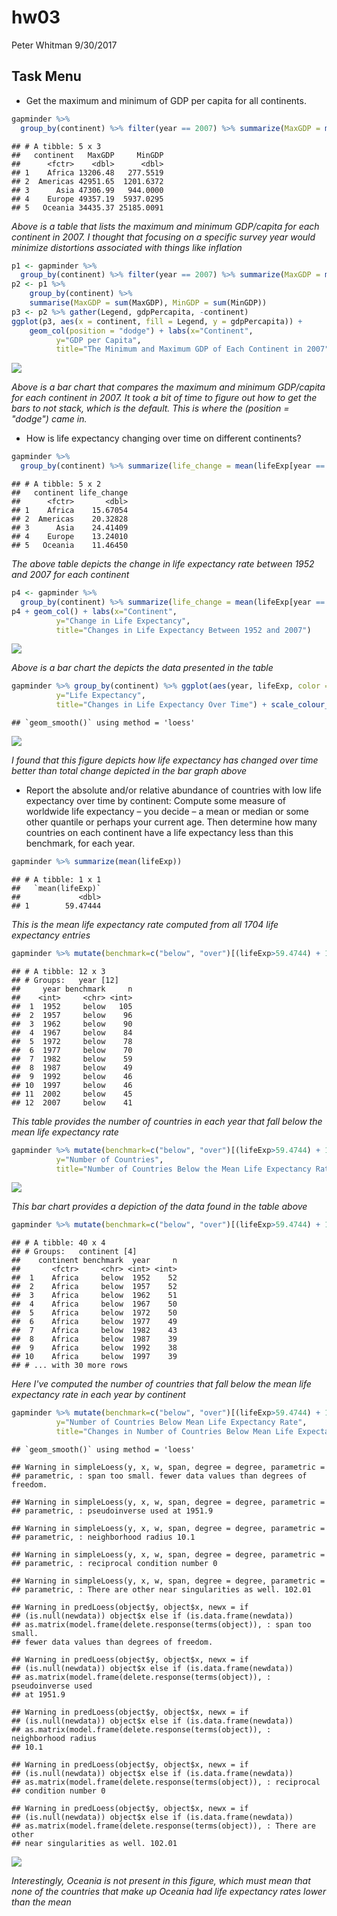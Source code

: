 hw03
================
Peter Whitman
9/30/2017

Task Menu
---------

-   Get the maximum and minimum of GDP per capita for all continents.

``` r
gapminder %>% 
  group_by(continent) %>% filter(year == 2007) %>% summarize(MaxGDP = max(gdpPercap), MinGDP = min(gdpPercap)) 
```

    ## # A tibble: 5 x 3
    ##   continent   MaxGDP     MinGDP
    ##      <fctr>    <dbl>      <dbl>
    ## 1    Africa 13206.48   277.5519
    ## 2  Americas 42951.65  1201.6372
    ## 3      Asia 47306.99   944.0000
    ## 4    Europe 49357.19  5937.0295
    ## 5   Oceania 34435.37 25185.0091

*Above is a table that lists the maximum and minimum GDP/capita for each continent in 2007. I thought that focusing on a specific survey year would minimize distortions associated with things like inflation*

``` r
p1 <- gapminder %>% 
  group_by(continent) %>% filter(year == 2007) %>% summarize(MaxGDP = max(gdpPercap), MinGDP = min(gdpPercap)) 
p2 <- p1 %>%
    group_by(continent) %>%
    summarise(MaxGDP = sum(MaxGDP), MinGDP = sum(MinGDP))
p3 <- p2 %>% gather(Legend, gdpPercapita, -continent)
ggplot(p3, aes(x = continent, fill = Legend, y = gdpPercapita)) +
    geom_col(position = "dodge") + labs(x="Continent", 
          y="GDP per Capita",
          title="The Minimum and Maximum GDP of Each Continent in 2007") 
```

![](hw03_files/figure-markdown_github-ascii_identifiers/unnamed-chunk-2-1.png)

*Above is a bar chart that compares the maximum and minimum GDP/capita for each continent in 2007. It took a bit of time to figure out how to get the bars to not stack, which is the default. This is where the (position = "dodge") came in.*

-   How is life expectancy changing over time on different continents?

``` r
gapminder %>% 
  group_by(continent) %>% summarize(life_change = mean(lifeExp[year == 2007] - lifeExp[year == 1952]))
```

    ## # A tibble: 5 x 2
    ##   continent life_change
    ##      <fctr>       <dbl>
    ## 1    Africa    15.67054
    ## 2  Americas    20.32828
    ## 3      Asia    24.41409
    ## 4    Europe    13.24010
    ## 5   Oceania    11.46450

*The above table depicts the change in life expectancy rate between 1952 and 2007 for each continent*

``` r
p4 <- gapminder %>% 
  group_by(continent) %>% summarize(life_change = mean(lifeExp[year == 2007] - lifeExp[year == 1952])) %>% ggplot(aes(continent, life_change))
p4 + geom_col() + labs(x="Continent", 
          y="Change in Life Expectancy",
          title="Changes in Life Expectancy Between 1952 and 2007") 
```

![](hw03_files/figure-markdown_github-ascii_identifiers/unnamed-chunk-4-1.png)

*Above is a bar chart the depicts the data presented in the table*

``` r
gapminder %>% group_by(continent) %>% ggplot(aes(year, lifeExp, color = continent)) + geom_smooth() + labs(x="Year", 
          y="Life Expectancy",
          title="Changes in Life Expectancy Over Time") + scale_colour_discrete("Continents of\n the World")
```

    ## `geom_smooth()` using method = 'loess'

![](hw03_files/figure-markdown_github-ascii_identifiers/unnamed-chunk-5-1.png)

*I found that this figure depicts how life expectancy has changed over time better than total change depicted in the bar graph above*

-   Report the absolute and/or relative abundance of countries with low life expectancy over time by continent: Compute some measure of worldwide life expectancy – you decide – a mean or median or some other quantile or perhaps your current age. Then determine how many countries on each continent have a life expectancy less than this benchmark, for each year.

``` r
gapminder %>% summarize(mean(lifeExp))
```

    ## # A tibble: 1 x 1
    ##   `mean(lifeExp)`
    ##             <dbl>
    ## 1        59.47444

*This is the mean life expectancy rate computed from all 1704 life expectancy entries*

``` r
gapminder %>% mutate(benchmark=c("below", "over")[(lifeExp>59.4744) + 1]) %>% group_by(year) %>% filter(benchmark == "below") %>% count(benchmark) 
```

    ## # A tibble: 12 x 3
    ## # Groups:   year [12]
    ##     year benchmark     n
    ##    <int>     <chr> <int>
    ##  1  1952     below   105
    ##  2  1957     below    96
    ##  3  1962     below    90
    ##  4  1967     below    84
    ##  5  1972     below    78
    ##  6  1977     below    70
    ##  7  1982     below    59
    ##  8  1987     below    49
    ##  9  1992     below    46
    ## 10  1997     below    46
    ## 11  2002     below    45
    ## 12  2007     below    41

*This table provides the number of countries in each year that fall below the mean life expectancy rate*

``` r
gapminder %>% mutate(benchmark=c("below", "over")[(lifeExp>59.4744) + 1]) %>% group_by(year) %>% filter(benchmark=="below") %>% count(benchmark) %>% ggplot(aes(year,n)) + geom_col() + labs(x="Year", 
          y="Number of Countries",
          title="Number of Countries Below the Mean Life Expectancy Rate Each Year")
```

![](hw03_files/figure-markdown_github-ascii_identifiers/unnamed-chunk-8-1.png)

*This bar chart provides a depiction of the data found in the table above*

``` r
gapminder %>% mutate(benchmark=c("below", "over")[(lifeExp>59.4744) + 1]) %>% group_by(continent) %>% filter(benchmark == "below") %>% count(benchmark, year)
```

    ## # A tibble: 40 x 4
    ## # Groups:   continent [4]
    ##    continent benchmark  year     n
    ##       <fctr>     <chr> <int> <int>
    ##  1    Africa     below  1952    52
    ##  2    Africa     below  1957    52
    ##  3    Africa     below  1962    51
    ##  4    Africa     below  1967    50
    ##  5    Africa     below  1972    50
    ##  6    Africa     below  1977    49
    ##  7    Africa     below  1982    43
    ##  8    Africa     below  1987    39
    ##  9    Africa     below  1992    38
    ## 10    Africa     below  1997    39
    ## # ... with 30 more rows

*Here I've computed the number of countries that fall below the mean life expectancy rate in each year by continent*

``` r
gapminder %>% mutate(benchmark=c("below", "over")[(lifeExp>59.4744) + 1]) %>% group_by(continent) %>% filter(benchmark == "below") %>% count(benchmark, year) %>% ggplot(aes(year, n, color = continent)) + geom_smooth() + labs(x="Year", 
          y="Number of Countries Below Mean Life Expectancy Rate",
          title="Changes in Number of Countries Below Mean Life Expectancy Rate Over Time") + scale_colour_discrete("Continents of\n the World")
```

    ## `geom_smooth()` using method = 'loess'

    ## Warning in simpleLoess(y, x, w, span, degree = degree, parametric =
    ## parametric, : span too small. fewer data values than degrees of freedom.

    ## Warning in simpleLoess(y, x, w, span, degree = degree, parametric =
    ## parametric, : pseudoinverse used at 1951.9

    ## Warning in simpleLoess(y, x, w, span, degree = degree, parametric =
    ## parametric, : neighborhood radius 10.1

    ## Warning in simpleLoess(y, x, w, span, degree = degree, parametric =
    ## parametric, : reciprocal condition number 0

    ## Warning in simpleLoess(y, x, w, span, degree = degree, parametric =
    ## parametric, : There are other near singularities as well. 102.01

    ## Warning in predLoess(object$y, object$x, newx = if
    ## (is.null(newdata)) object$x else if (is.data.frame(newdata))
    ## as.matrix(model.frame(delete.response(terms(object)), : span too small.
    ## fewer data values than degrees of freedom.

    ## Warning in predLoess(object$y, object$x, newx = if
    ## (is.null(newdata)) object$x else if (is.data.frame(newdata))
    ## as.matrix(model.frame(delete.response(terms(object)), : pseudoinverse used
    ## at 1951.9

    ## Warning in predLoess(object$y, object$x, newx = if
    ## (is.null(newdata)) object$x else if (is.data.frame(newdata))
    ## as.matrix(model.frame(delete.response(terms(object)), : neighborhood radius
    ## 10.1

    ## Warning in predLoess(object$y, object$x, newx = if
    ## (is.null(newdata)) object$x else if (is.data.frame(newdata))
    ## as.matrix(model.frame(delete.response(terms(object)), : reciprocal
    ## condition number 0

    ## Warning in predLoess(object$y, object$x, newx = if
    ## (is.null(newdata)) object$x else if (is.data.frame(newdata))
    ## as.matrix(model.frame(delete.response(terms(object)), : There are other
    ## near singularities as well. 102.01

![](hw03_files/figure-markdown_github-ascii_identifiers/unnamed-chunk-10-1.png)

*Interestingly, Oceania is not present in this figure, which must mean that none of the countries that make up Oceania had life expectancy rates lower than the mean*
